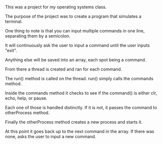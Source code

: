 This was a project for my operating systems class.

The purpose of the project was to create a program that simulates a terminal.

One thing to note is that you can input multiple commands in one line, separating them by a semicolon.

It will continuously ask the user to input a command until the user inputs "exit".

Anything else will be saved into an array, each spot being a command.

From there a thread is created and ran for each command.

The run() method is called on the thread. run() simply calls the commands method.

Inside the commands method it checks to see if the command() is either clr, echo, help, or pause.

Each one of those is handled distinctly. If it is not, it passes the command to otherProcess method.

Finally the otherProcess method creates a new process and starts it.

At this point it goes back up to the next command in the array. If there was none, asks the user to input a new command.
